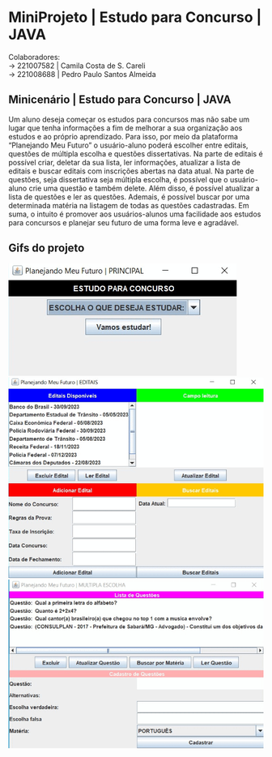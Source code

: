 # MiniProjeto | Estudo para Concurso | JAVA
Colaboradores:
<br>
-> 221007582 | Camila Costa de S. Careli
<br>
-> 221008688 | Pedro Paulo Santos Almeida


## Minicenário | Estudo para Concurso | JAVA

Um aluno deseja começar os estudos para concursos mas não sabe um lugar que tenha informações a fim de melhorar a sua organização aos estudos e ao próprio aprendizado. Para isso, por meio da plataforma “Planejando Meu Futuro” o usuário-aluno poderá escolher entre editais, questões de múltipla escolha e questões dissertativas. 
Na parte de editais é possível criar, deletar da sua lista, ler informações, atualizar a lista de editais e buscar editais com inscrições abertas na data atual.
Na parte de questões, seja dissertativa seja múltipla escolha, é possível que o usuário-aluno crie uma questão e também delete. Além disso, é possível atualizar a lista de questões e ler as questões. Ademais, é possível buscar por uma determinada matéria na listagem de todas as questões cadastradas.
Em suma, o intuito é promover aos usuários-alunos uma facilidade aos estudos para concursos e planejar seu futuro de uma forma leve e agradável.

## Gifs do projeto
![](https://github.com/camilacareli/MiniProjeto/blob/main/gitTelaMenu.gif)
![](https://github.com/camilacareli/MiniProjeto/blob/main/gifTelaEdital.gif)
![](https://github.com/camilacareli/MiniProjeto/blob/main/gifTelaMultipla.gif)
